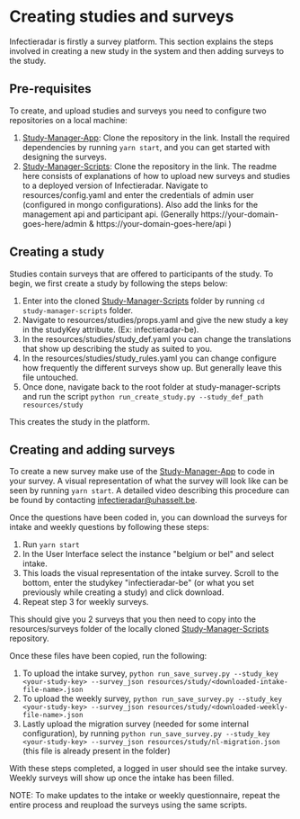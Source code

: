 # Creating studies and surveys

Infectieradar is firstly a survey platform. This section explains the steps involved in creating a new study in the system and then adding surveys to the study.

## Pre-requisites

To create, and upload studies and surveys you need to configure two repositories on a local machine:

1. [Study-Manager-App](https://github.com/InfectieradarBE/study-manager-app): Clone the repository in the link. Install the required dependencies by running ``` yarn start ```, and you can get started with designing the surveys.
2. [Study-Manager-Scripts](https://github.com/InfectieradarBE/study-manager-scripts): Clone the repository in the link. The readme here consists of explanations of how to upload new surveys and studies to a deployed version of Infectieradar. Navigate to resources/config.yaml and enter the credentials of admin user (configured in mongo configurations). Also add the links for the management api and participant api. (Generally https://your-domain-goes-here/admin & https://your-domain-goes-here/api ) 


## Creating a study

Studies contain surveys that are offered to participants of the study. To begin, we first create a study by following the steps below:

1. Enter into the cloned [Study-Manager-Scripts](https://github.com/InfectieradarBE/study-manager-scripts) folder by running ``` cd study-manager-scripts ``` folder.
2. Navigate to resources/studies/props.yaml and give the new study a key in the studyKey attribute. (Ex: infectieradar-be).
3. In the resources/studies/study_def.yaml you can change the translations that show up describing the study as suited to you.
4. In the resources/studies/study_rules.yaml you can change configure how frequently the different surveys show up. But generally leave this file untouched.
5. Once done, navigate back to the root folder at study-manager-scripts and run the script ``` python run_create_study.py --study_def_path resources/study ```

This creates the study in the platform.

## Creating and adding surveys

To create a new survey make use of the [Study-Manager-App](https://github.com/InfectieradarBE/study-manager-app) to code in your survey. A visual representation of what the survey will look like can be seen by running ```yarn start```. A detailed video describing this procedure can be found by contacting infectieradar@uhasselt.be. 

Once the questions have been coded in, you can download the surveys for intake and weekly questions by following these steps:
1. Run ```yarn start```
2. In the User Interface select the instance "belgium or bel" and select intake.
3. This loads the visual representation of the intake survey. Scroll to the bottom, enter the studykey "infectieradar-be" (or what you set previously while creating a study) and click download.
4. Repeat step 3 for weekly surveys.

This should give you 2 surveys that you then need to copy into the resources/surveys folder of the locally cloned [Study-Manager-Scripts](https://github.com/InfectieradarBE/study-manager-scripts) repository.

Once these files have been copied, run the following:
1. To upload the intake survey, ```python run_save_survey.py --study_key <your-study-key> --survey_json resources/study/<downloaded-intake-file-name>.json ```
2. To upload the weekly survey, ```python run_save_survey.py --study_key <your-study-key> --survey_json resources/study/<downloaded-weekly-file-name>.json ```
3. Lastly upload the migration survey (needed for some internal configuration), by running ```python run_save_survey.py --study_key <your-study-key> --survey_json resources/study/nl-migration.json ``` (this file is already present in the folder)

With these steps completed, a logged in user should see the intake survey. Weekly surveys will show up once the intake has been filled.


NOTE: To make updates to the intake or weekly questionnaire, repeat the entire process and reupload the surveys using the same scripts.